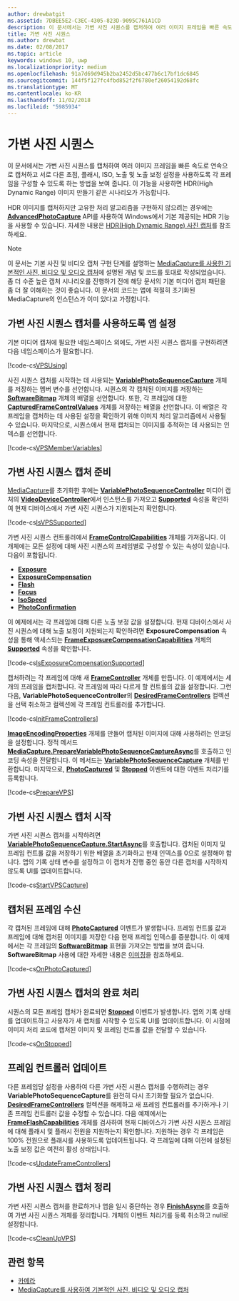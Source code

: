 ```yaml
---
author: drewbatgit
ms.assetid: 7DBEE5E2-C3EC-4305-823D-9095C761A1CD
description: 이 문서에서는 가변 사진 시퀀스를 캡처하여 여러 이미지 프레임을 빠른 속도로 연속으로 캡처하고 서로 다른 초점, 플래시, ISO, 노출 및 노출 보정 설정을 사용하도록 각 프레임을 구성할 수 있도록 하는 방법을 보여 줍니다.
title: 가변 사진 시퀀스
ms.author: drewbat
ms.date: 02/08/2017
ms.topic: article
keywords: windows 10, uwp
ms.localizationpriority: medium
ms.openlocfilehash: 91a7d69d945b2ba2452d5bc477b6c17bf1dc6845
ms.sourcegitcommit: 144f5f127fc4fbd852f2f6780ef26054192d68fc
ms.translationtype: MT
ms.contentlocale: ko-KR
ms.lasthandoff: 11/02/2018
ms.locfileid: "5985934"
---
```

# <a name="variable-photo-sequence"></a>가변 사진 시퀀스



이 문서에서는 가변 사진 시퀀스를 캡처하여 여러 이미지 프레임을 빠른 속도로 연속으로 캡처하고 서로 다른 초점, 플래시, ISO, 노출 및 노출 보정 설정을 사용하도록 각 프레임을 구성할 수 있도록 하는 방법을 보여 줍니다. 이 기능을 사용하면 HDR(High Dynamic Range) 이미지 만들기 같은 시나리오가 가능합니다.

HDR 이미지를 캡처하지만 고유한 처리 알고리즘을 구현하지 않으려는 경우에는 [**AdvancedPhotoCapture**](https://msdn.microsoft.com/library/windows/apps/mt181386) API를 사용하여 Windows에서 기본 제공되는 HDR 기능을 사용할 수 있습니다. 자세한 내용은 [HDR(High Dynamic Range) 사진 캡처](high-dynamic-range-hdr-photo-capture.md)를 참조하세요.

> [!NOTE] 
> 이 문서는 기본 사진 및 비디오 캡처 구현 단계를 설명하는 [MediaCapture를 사용한 기본적인 사진, 비디오 및 오디오 캡처](basic-photo-video-and-audio-capture-with-MediaCapture.md)에 설명된 개념 및 코드를 토대로 작성되었습니다. 좀 더 수준 높은 캡처 시나리오를 진행하기 전에 해당 문서의 기본 미디어 캡처 패턴을 좀 더 잘 이해하는 것이 좋습니다. 이 문서의 코드는 앱에 적절히 초기화된 MediaCapture의 인스턴스가 이미 있다고 가정합니다.

## <a name="set-up-your-app-to-use-variable-photo-sequence-capture"></a>가변 사진 시퀀스 캡처를 사용하도록 앱 설정

기본 미디어 캡처에 필요한 네임스페이스 외에도, 가변 사진 시퀀스 캡처를 구현하려면 다음 네임스페이스가 필요합니다.

[!code-cs[VPSUsing](./code/BasicMediaCaptureWin10/cs/MainPage.xaml.cs#SnippetVPSUsing)]

사진 시퀀스 캡처를 시작하는 데 사용되는 [**VariablePhotoSequenceCapture**](https://msdn.microsoft.com/library/windows/apps/dn652564) 개체를 저장하는 멤버 변수를 선언합니다. 시퀀스의 각 캡처된 이미지를 저장하는 [**SoftwareBitmap**](https://msdn.microsoft.com/library/windows/apps/dn887358) 개체의 배열을 선언합니다. 또한, 각 프레임에 대한 [**CapturedFrameControlValues**](https://msdn.microsoft.com/library/windows/apps/dn608020) 개체를 저장하는 배열을 선언합니다. 이 배열은 각 프레임을 캡처하는 데 사용된 설정을 확인하기 위해 이미지 처리 알고리즘에서 사용될 수 있습니다. 마지막으로, 시퀀스에서 현재 캡처되는 이미지를 추적하는 데 사용되는 인덱스를 선언합니다.

[!code-cs[VPSMemberVariables](./code/BasicMediaCaptureWin10/cs/MainPage.xaml.cs#SnippetVPSMemberVariables)]

## <a name="prepare-the-variable-photo-sequence-capture"></a>가변 사진 시퀀스 캡처 준비

[MediaCapture](capture-photos-and-video-with-mediacapture.md)를 초기화한 후에는 [**VariablePhotoSequenceController**](https://msdn.microsoft.com/library/windows/apps/dn640573) 미디어 캡처의 [**VideoDeviceController**](https://msdn.microsoft.com/library/windows/apps/br226825)에서 인스턴스를 가져오고 [**Supported**](https://msdn.microsoft.com/library/windows/apps/dn640580) 속성을 확인하여 현재 디바이스에서 가변 사진 시퀀스가 지원되는지 확인합니다.

[!code-cs[IsVPSSupported](./code/BasicMediaCaptureWin10/cs/MainPage.xaml.cs#SnippetIsVPSSupported)]

가변 사진 시퀀스 컨트롤러에서 [**FrameControlCapabilities**](https://msdn.microsoft.com/library/windows/apps/dn652548) 개체를 가져옵니다. 이 개체에는 모든 설정에 대해 사진 시퀀스의 프레임별로 구성할 수 있는 속성이 있습니다. 다음이 포함됩니다.

-   [**Exposure**](https://msdn.microsoft.com/library/windows/apps/dn652552)
-   [**ExposureCompensation**](https://msdn.microsoft.com/library/windows/apps/dn652560)
-   [**Flash**](https://msdn.microsoft.com/library/windows/apps/dn652566)
-   [**Focus**](https://msdn.microsoft.com/library/windows/apps/dn652570)
-   [**IsoSpeed**](https://msdn.microsoft.com/library/windows/apps/dn652574)
-   [**PhotoConfirmation**](https://msdn.microsoft.com/library/windows/apps/dn652578)

이 예제에서는 각 프레임에 대해 다른 노출 보정 값을 설정합니다. 현재 디바이스에서 사진 시퀀스에 대해 노출 보정이 지원되는지 확인하려면 **ExposureCompensation** 속성을 통해 액세스되는 [**FrameExposureCompensationCapabilities**](https://msdn.microsoft.com/library/windows/apps/dn652628) 개체의 [**Supported**](https://msdn.microsoft.com/library/windows/apps/dn278905) 속성을 확인합니다.

[!code-cs[IsExposureCompensationSupported](./code/BasicMediaCaptureWin10/cs/MainPage.xaml.cs#SnippetIsExposureCompensationSupported)]

캡처하려는 각 프레임에 대해 새 [**FrameController**](https://msdn.microsoft.com/library/windows/apps/dn652582) 개체를 만듭니다. 이 예제에서는 세 개의 프레임을 캡처합니다. 각 프레임에 따라 다르게 할 컨트롤의 값을 설정합니다. 그런 다음, **VariablePhotoSequenceController**의 [**DesiredFrameControllers**](https://msdn.microsoft.com/library/windows/apps/dn640574) 컬렉션을 선택 취소하고 컬렉션에 각 프레임 컨트롤러를 추가합니다.

[!code-cs[InitFrameControllers](./code/BasicMediaCaptureWin10/cs/MainPage.xaml.cs#SnippetInitFrameControllers)]

[**ImageEncodingProperties**](https://msdn.microsoft.com/library/windows/apps/hh700993) 개체를 만들어 캡처된 이미지에 대해 사용하려는 인코딩을 설정합니다. 정적 메서드 [**MediaCapture.PrepareVariablePhotoSequenceCaptureAsync**](https://msdn.microsoft.com/library/windows/apps/dn608097)를 호출하고 인코딩 속성을 전달합니다. 이 메서드는 [**VariablePhotoSequenceCapture**](https://msdn.microsoft.com/library/windows/apps/dn652564) 개체를 반환합니다. 마지막으로, [**PhotoCaptured**](https://msdn.microsoft.com/library/windows/apps/dn652573) 및 [**Stopped**](https://msdn.microsoft.com/library/windows/apps/dn652585) 이벤트에 대한 이벤트 처리기를 등록합니다.

[!code-cs[PrepareVPS](./code/BasicMediaCaptureWin10/cs/MainPage.xaml.cs#SnippetPrepareVPS)]

## <a name="start-the-variable-photo-sequence-capture"></a>가변 사진 시퀀스 캡처 시작

가변 사진 시퀀스 캡처를 시작하려면 [**VariablePhotoSequenceCapture.StartAsync**](https://msdn.microsoft.com/library/windows/apps/dn652577)를 호출합니다. 캡처된 이미지 및 프레임 컨트롤 값을 저장하기 위한 배열을 초기화하고 현재 인덱스를 0으로 설정해야 합니다. 앱의 기록 상태 변수를 설정하고 이 캡처가 진행 중인 동안 다른 캡처를 시작하지 않도록 UI를 업데이트합니다.

[!code-cs[StartVPSCapture](./code/BasicMediaCaptureWin10/cs/MainPage.xaml.cs#SnippetStartVPSCapture)]

## <a name="receive-the-captured-frames"></a>캡처된 프레임 수신

각 캡처된 프레임에 대해 [**PhotoCaptured**](https://msdn.microsoft.com/library/windows/apps/dn652573) 이벤트가 발생합니다. 프레임 컨트롤 값과 프레임에 대해 캡처된 이미지를 저장한 다음 현재 프레임 인덱스를 증분합니다. 이 예제에서는 각 프레임의 [**SoftwareBitmap**](https://msdn.microsoft.com/library/windows/apps/dn887358) 표현을 가져오는 방법을 보여 줍니다. **SoftwareBitmap** 사용에 대한 자세한 내용은 [이미징](imaging.md)을 참조하세요.

[!code-cs[OnPhotoCaptured](./code/BasicMediaCaptureWin10/cs/MainPage.xaml.cs#SnippetOnPhotoCaptured)]

## <a name="handle-the-completion-of-the-variable-photo-sequence-capture"></a>가변 사진 시퀀스 캡처의 완료 처리

시퀀스의 모든 프레임 캡처가 완료되면 [**Stopped**](https://msdn.microsoft.com/library/windows/apps/dn652585) 이벤트가 발생합니다. 앱의 기록 상태를 업데이트하고 사용자가 새 캡처를 시작할 수 있도록 UI를 업데이트합니다. 이 시점에 이미지 처리 코드에 캡처된 이미지 및 프레임 컨트롤 값을 전달할 수 있습니다.

[!code-cs[OnStopped](./code/BasicMediaCaptureWin10/cs/MainPage.xaml.cs#SnippetOnStopped)]

## <a name="update-frame-controllers"></a>프레임 컨트롤러 업데이트

다른 프레임당 설정을 사용하여 다른 가변 사진 시퀀스 캡처를 수행하려는 경우 **VariablePhotoSequenceCapture**를 완전히 다시 초기화할 필요가 없습니다. [**DesiredFrameControllers**](https://msdn.microsoft.com/library/windows/apps/dn640574) 컬렉션을 해제하고 새 프레임 컨트롤러를 추가하거나 기존 프레임 컨트롤러 값을 수정할 수 있습니다. 다음 예제에서는 [**FrameFlashCapabilities**](https://msdn.microsoft.com/library/windows/apps/dn652657) 개체를 검사하여 현재 디바이스가 가변 사진 시퀀스 프레임에 대해 플래시 및 플래시 전원을 지원하는지 확인합니다. 지원하는 경우 각 프레임은 100% 전원으로 플래시를 사용하도록 업데이트됩니다. 각 프레임에 대해 이전에 설정된 노출 보정 값은 여전히 활성 상태입니다.

[!code-cs[UpdateFrameControllers](./code/BasicMediaCaptureWin10/cs/MainPage.xaml.cs#SnippetUpdateFrameControllers)]

## <a name="clean-up-the-variable-photo-sequence-capture"></a>가변 사진 시퀀스 캡처 정리

가변 사진 시퀀스 캡처를 완료하거나 앱을 일시 중단하는 경우 [**FinishAsync**](https://msdn.microsoft.com/library/windows/apps/dn652569)를 호출하여 가변 사진 시퀀스 개체를 정리합니다. 개체의 이벤트 처리기를 등록 취소하고 null로 설정합니다.

[!code-cs[CleanUpVPS](./code/BasicMediaCaptureWin10/cs/MainPage.xaml.cs#SnippetCleanUpVPS)]

## <a name="related-topics"></a>관련 항목

* [카메라](camera.md)
* [MediaCapture를 사용하여 기본적인 사진, 비디오 및 오디오 캡처](basic-photo-video-and-audio-capture-with-MediaCapture.md)
 

 




